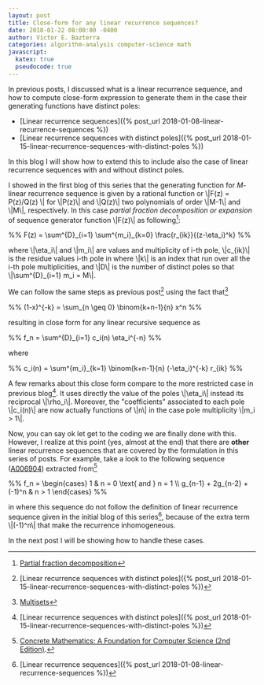 ```yaml
---
layout: post
title: Close-form for any linear recurrence sequences?
date: 2018-01-22 08:00:00 -0400
author: Victor E. Bazterra
categories: algorithm-analysis computer-science math
javascript:
  katex: true
  pseudocode: true
---
```


In previous posts, I discussed what is a linear recurrence sequence, and how to compute close-form expression to generate them in the case their generating functions have distinct poles:

* [Linear recurrence sequences]({% post_url 2018-01-08-linear-recurrence-sequences %})
* [Linear recurrence sequences with distinct poles]({% post_url 2018-01-15-linear-recurrence-sequences-with-distinct-poles %})

In this blog I will show how to extend this to include also the case of linear recurrence sequences with and without distinct poles.

I showed in the first blog of this series that the generating function for *M*-linear recurrence sequence is given by a rational function or \\|F(z) = P(z)/Q(z) \\| for \\|P(z)\\| and \\|Q(z)\\| two polynomials of order \\|M-1\\| and \\|M\\|, respectively. In this case *partial fraction decomposition or expansion* of sequence generator function \\|F(z)\\| as following[^1]:

<p>%%
F(z) = \sum^{D}_{i=1} \sum^{m_i}_{k=0} \frac{r_{ik}}{(z-\eta_i)^k}
%%</p>

where \\|\eta_i\\| and \\|m_i\\| are values and multiplicity of i-th pole, \\|c_{ik}\\| is the residue values i-th pole in where \\|k\\| is an index that run over all the i-th pole multiplicities, and \\|D\\| is the number of distinct poles so that \\|\sum^{D}_{i=1} m_i = M\\|.

We can follow the same steps as previous post[^2] using the fact that[^3]

<p>%%
(1-x)^{-k} = \sum_{n \geq 0} \binom{k+n-1}{n} x^n
%%</p>

resulting in close form for any linear recursive sequence as

<p>%%
f_n = \sum^{D}_{i=1} c_i(n) \eta_i^{-n}
%%</p>

where

<p>%%
c_i(n) = \sum^{m_i}_{k=1} \binom{k+n-1}{n} (-\eta_i)^{-k} r_{ik}
%%</p>

A few remarks about this close form compare to the more restricted case in previous blog[^2]. It uses directly the value of the poles \\|\eta_i\\| instead its reciprocal \\|\rho_i\\|. Moreover, the "coefficients" associated to each pole \\|c_i(n)\\| are now actually functions of \\|n\\| in the case pole multiplicity \\|m_i > 1\\|.

Now, you can say ok let get to the coding we are finally done with this. However, I realize at this point (yes, almost at the end) that there are **other** linear recurrence sequences that are covered by the formulation in this series of posts. For example, take a look to the following sequence ([A006904](https://oeis.org/A006904)) extracted from[^4]

<p>%%
f_n = \begin{cases}
1 & n = 0 \text{ and } n = 1 \\
g_{n-1} + 2g_{n-2} + (-1)^n & n > 1
\end{cases}
%%</p>

in where this sequence do not follow the definition of linear recurrence sequence given in the initial blog of this series[^5], because of the extra term \\|(-1)^n\\| that make the recurrence inhomogeneous.

In the next post I will be showing how to handle these cases.

[^1]: [Partial fraction decomposition](https://en.wikipedia.org/wiki/Partial_fraction_decomposition)

[^2]: [Linear recurrence sequences with distinct poles]({% post_url 2018-01-15-linear-recurrence-sequences-with-distinct-poles %})

[^3]: [Multisets](https://en.wikipedia.org/wiki/Multiset)

[^4]: [Concrete Mathematics: A Foundation for Computer Science (2nd Edition)](https://www.amazon.com/Concrete-Mathematics-Foundation-Computer-Science/dp/0201558025).

[^5]: [Linear recurrence sequences]({% post_url 2018-01-08-linear-recurrence-sequences %})
